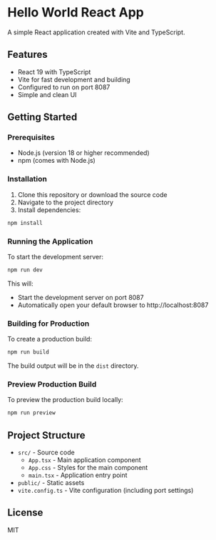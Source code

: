 # Hello World React App

A simple React application created with Vite and TypeScript.

## Features

- React 19 with TypeScript
- Vite for fast development and building
- Configured to run on port 8087
- Simple and clean UI

## Getting Started

### Prerequisites

- Node.js (version 18 or higher recommended)
- npm (comes with Node.js)

### Installation

1. Clone this repository or download the source code
2. Navigate to the project directory
3. Install dependencies:

```bash
npm install
```

### Running the Application

To start the development server:

```bash
npm run dev
```

This will:

- Start the development server on port 8087
- Automatically open your default browser to http://localhost:8087

### Building for Production

To create a production build:

```bash
npm run build
```

The build output will be in the `dist` directory.

### Preview Production Build

To preview the production build locally:

```bash
npm run preview
```

## Project Structure

- `src/` - Source code
  - `App.tsx` - Main application component
  - `App.css` - Styles for the main component
  - `main.tsx` - Application entry point
- `public/` - Static assets
- `vite.config.ts` - Vite configuration (including port settings)

## License

MIT
